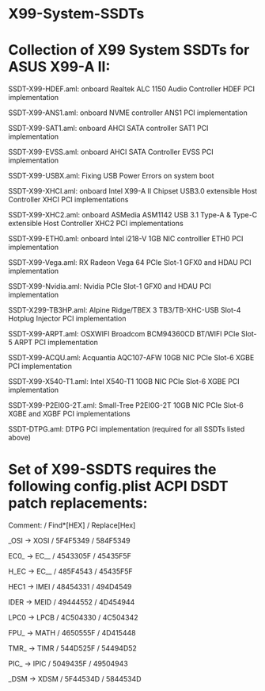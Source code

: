 # X99-System-SSDTs

# Collection of X99 System SSDTs for ASUS X99-A II:

SSDT-X99-HDEF.aml: onboard Realtek ALC 1150 Audio Controller HDEF PCI implementation

SSDT-X99-ANS1.aml: onboard NVME controller ANS1 PCI implementation

SSDT-X99-SAT1.aml: onboard AHCI SATA controller SAT1 PCI implementation

SSDT-X99-EVSS.aml: onboard AHCI SATA Controller EVSS PCI implementation

SSDT-X99-USBX.aml: Fixing USB Power Errors on system boot

SSDT-X99-XHCI.aml: onboard Intel X99-A II Chipset USB3.0 extensible Host Controller XHCI PCI implementations

SSDT-X99-XHC2.aml: onboard ASMedia ASM1142 USB 3.1 Type-A & Type-C extensible Host Controller XHC2 PCI implementations

SSDT-X99-ETH0.aml: onboard Intel i218-V 1GB NIC controlller ETH0 PCI implementation

SSDT-X99-Vega.aml: RX Radeon Vega 64 PCIe Slot-1 GFX0 and HDAU PCI implementation

SSDT-X99-Nvidia.aml: Nvidia PCIe Slot-1 GFX0 and HDAU PCI implementation

SSDT-X299-TB3HP.aml: Alpine Ridge/TBEX 3 TB3/TB-XHC-USB Slot-4 Hotplug Injector PCI implementation

SSDT-X99-ARPT.aml: OSXWIFI Broadcom BCM94360CD BT/WIFI PCIe Slot-5 ARPT PCI implementation

SSDT-X99-ACQU.aml: Acquantia AQC107-AFW 10GB NIC PCIe Slot-6 XGBE PCI implementation

SSDT-X99-X540-T1.aml: Intel X540-T1 10GB NIC PCIe Slot-6 XGBE PCI implementation

SSDT-X99-P2EI0G-2T.aml: Small-Tree P2EI0G-2T 10GB NIC PCIe Slot-6 XGBE and XGBF PCI implementations

SSDT-DTPG.aml: DTPG PCI implementation (required for all SSDTs listed above)


# Set of X99-SSDTS requires the following config.plist ACPI DSDT patch replacements:

Comment: / Find*[HEX] / Replace[Hex]

_OSI -> XOSI / 5F4F5349 / 584F5349

EC0_ -> EC__ / 4543305F / 45435F5F

H_EC -> EC__ / 485F4543 / 45435F5F

HEC1 -> IMEI / 48454331 / 494D4549

IDER -> MEID / 49444552 / 4D454944

LPC0 -> LPCB / 4C504330 / 4C504342

FPU_ -> MATH / 4650555F / 4D415448

TMR_ -> TIMR / 544D525F / 54494D52

PIC_ -> IPIC / 5049435F / 49504943

_DSM -> XDSM / 5F44534D / 5844534D
